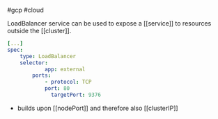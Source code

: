 #gcp #cloud 

LoadBalancer service can be used to expose a [[service]] to resources outside the [[cluster]].

```yaml
[...]
spec:
	type: LoadBalancer
	selector:
			app: external
		ports:
			- protocol: TCP
			port: 80
			  targetPort: 9376
```

- builds upon [[nodePort]] and therefore also [[clusterIP]]